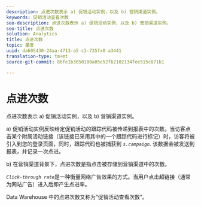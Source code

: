 ```yaml
---
description: 点进次数表示 a) 促销活动实例，以及 b) 营销渠道实例。
keywords: 促销活动查看次数
seo-description: 点进次数表示 a) 促销活动实例，以及 b) 营销渠道实例。
seo-title: 点进次数
solution: Analytics
title: 点进次数
topic: 量度
uuid: da605430-24aa-4713-a5 c3-735fx0 a3441
translation-type: tm+mt
source-git-commit: 86fe1b3650100a05e52fb2102134fee515c871b1

---
```



# 点进次数

点进次数表示 a) 促销活动实例，以及 b) 营销渠道实例。

a) 促销活动实例反映给定促销活动的跟踪代码被传递到报表中的次数。当访客点击某个附属活动链接（该链接已采用其中的一个跟踪代码进行标记）时，访客将被引入到您的登录页面，同时，跟踪代码也被捕获到 *`s.campaign`*. 该数据会被发送到报表，并记录一次点进。

b) 在营销渠道背景下，点进次数是指点击被存储到营销渠道中的次数。

*`Click-through rate`*&#x200B;是一种衡量网络广告效果的方式。当用户点击超链接（通常为网站广告）进入后即产生点进率。

Data Warehouse 中的点进次数又称为“促销活动查看次数”。

